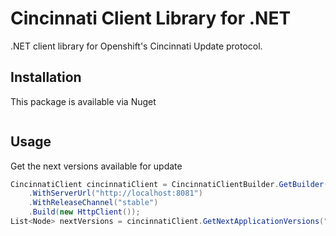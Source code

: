 # Cincinnati Client Library for .NET

.NET client library for Openshift's Cincinnati Update protocol. 

## Installation

This package is available via Nuget
```shell
```

## Usage

Get the next versions available for update
```csharp
CincinnatiClient cincinnatiClient = CincinnatiClientBuilder.GetBuilder()
    .WithServerUrl("http://localhost:8081")
    .WithReleaseChannel("stable")
    .Build(new HttpClient());
List<Node> nextVersions = cincinnatiClient.GetNextApplicationVersions("1.0.0").GetAwaiter().GetResult();
```

